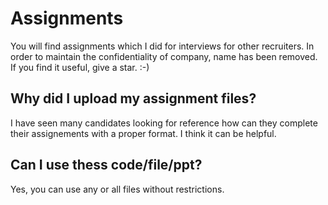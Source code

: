 # Assignments
You will find assignments which I did for interviews for other recruiters. 
In order to maintain the confidentiality of company, name has been removed. If you find it useful, give a star. :-) 

## Why did I upload my assignment files?
I have seen many candidates looking for reference how can they complete their assignements with a proper format. 
I think it can be helpful. 

## Can I use thess code/file/ppt?
Yes, you can use any or all files without restrictions. 
